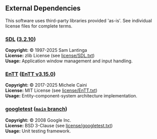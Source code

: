 ## External Dependencies

This software uses third-party libraries provided 'as-is'. See individual license files for complete terms.

### [SDL](https://github.com/libsdl-org/SDL) ([3.2.10](https://github.com/libsdl-org/SDL/releases/tag/release-3.2.10))

**Copyright:** © 1997-2025 Sam Lantinga<br>
**License:** zlib License (see [license/SDL.txt](license/SDL.txt))<br>
**Usage:** Application window management and input handling.

### [EnTT](https://github.com/skypjack/entt) ([EnTT v3.15.0](https://github.com/skypjack/entt/releases/tag/v3.15.0))

**Copyright:** © 2017-2025 Michele Caini<br>
**License:** MIT License (see [license/EnTT.txt](license/EnTT.txt))<br>
**Usage:** Entity-component-system architecture implementation.

### [googletest](https://github.com/google/googletest) ([`main` branch](https://github.com/google/googletest?tab=readme-ov-file#live-at-head))

**Copyright:** © 2008 Google Inc.<br>
**License:** BSD 3-Clause (see [license/googletest.txt](license/googletest.txt))<br>
**Usage:** Unit testing framework.
